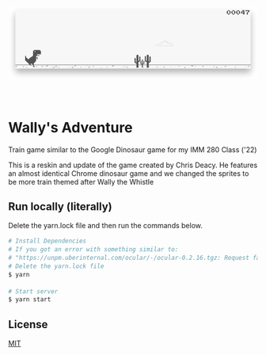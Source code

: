 <h1 align="center">
  <br>
  <a href="https://chrisdothtml.github.io/chrome-dino" target="_blank"><img width="636" src="assets/preview.png" alt="chrome-dino"></a>
  <br>
  <br>
</h1>

# Wally's Adventure

Train game similar to the Google Dinosaur game for my IMM 280 Class ('22)

This is a reskin and update of the game created by Chris Deacy.
He features an almost identical Chrome dinosaur game and we changed the sprites to be more
train themed after Wally the Whistle

## Run locally (literally)

Delete the yarn.lock file and then run the commands below.

```bash
# Install Dependencies
# If you got an error with something similar to:
# "https://unpm.uberinternal.com/ocular/-/ocular-0.2.16.tgz: Request failed \"401 Unauthorized\"".
# Delete the yarn.lock file
$ yarn

# Start server
$ yarn start
```

## License

[MIT](license)
